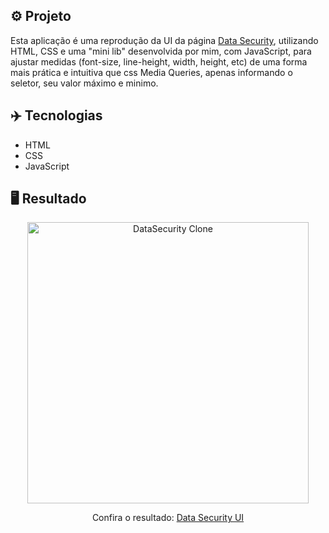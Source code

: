 ## ⚙️ Projeto

Esta aplicação é uma reprodução da UI da página <a href="https://nicepage.com/website-templates/preview/data-center-security-solutions-313607?device=desktop">Data Security</a>, utilizando HTML, CSS e uma "mini lib" desenvolvida por mim, com JavaScript, para ajustar medidas (font-size, line-height, width, height, etc) de uma forma mais prática e intuitiva que css Media Queries, apenas informando o seletor, seu valor máximo e minimo.

## ✈️ Tecnologias

- HTML
- CSS
- JavaScript

## 🖥️ Resultado

<div align="center">
  <img alt="DataSecurity Clone" src="https://i.imgur.com/qwDcXLv.png" width="450px"> 
  <p>Confira o resultado: <a href="https://hyperspace-ui-ruuuff.netlify.app">Data Security UI</a></p>
</div>
